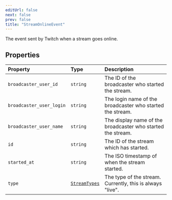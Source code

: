 ```yaml
---
editUrl: false
next: false
prev: false
title: "StreamOnlineEvent"
---
```


The event sent by Twitch when a stream goes online.

## Properties

| Property | Type | Description |
| :------ | :------ | :------ |
| `broadcaster_user_id` | `string` | The ID of the broadcaster who started the stream. |
| `broadcaster_user_login` | `string` | The login name of the broadcaster who started the stream. |
| `broadcaster_user_name` | `string` | The display name of the broadcaster who started the stream. |
| `id` | `string` | The ID of the stream which has started. |
| `started_at` | `string` | The ISO timestamp of when the stream started. |
| `type` | [`StreamTypes`](/api/eventsub/type-aliases/streamtypes/) | The type of the stream. Currently, this is always "live". |
